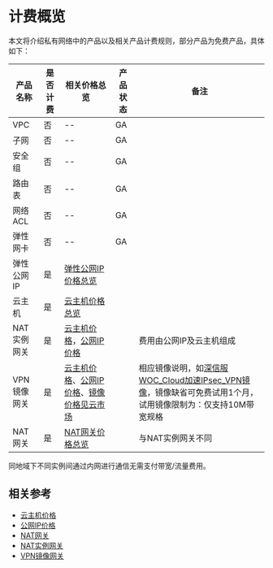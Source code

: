 # 计费概览
本文将介绍私有网络中的产品以及相关产品计费规则，部分产品为免费产品，具体如下：

|产品名称|是否计费|相关价格总览|产品状态|备注|
|---|---|--|---|--|
|VPC|否|--|GA||
|子网|否|--|GA||
|安全组|否|--|GA||
|路由表|否|--|GA||
|网络ACL|否|--|GA||
|弹性网卡|否|--|GA||
|弹性公网IP|是|[弹性公网IP价格总览](https://docs.jdcloud.com/cn/elastic-ip/price-overview)||
|云主机|是|[云主机价格总览](https://docs.jdcloud.com/cn/virtual-machines/price-overview)||
|NAT实例网关|是|[云主机价格](/documentation/Elastic-Compute/Virtual-Machines/Pricing/Billing-Overview.md)，[公网IP价格](/documentation/Networking/Elastic-IP/Pricing/Price-Overview.md)||费用由公网IP及云主机组成|
|VPN镜像网关|是|[云主机价格](/documentation/Elastic-Compute/Virtual-Machines/Pricing/Price-Overview.md)、[公网IP价格](/documentation/Networking/Elastic-IP/Pricing/Price-Overview.md)、[镜像价格见云市场](https://market.jdcloud.com/)||相应镜像说明，如[深信服WOC_Cloud加速IPsec_VPN镜像](https://market.jdcloud.com/520009.html)，镜像缺省可免费试用1个月，试用镜像限制为：仅支持10M带宽规格|
|NAT网关|是|[NAT网关价格总览](https://docs.jdcloud.com/cn/nat-gateway/price-overview)||与NAT实例网关不同|

同地域下不同实例间通过内网进行通信无需支付带宽/流量费用。


## 相关参考

- [云主机价格](/documentation/Elastic-Compute/Virtual-Machines/Pricing/Billing-Overview.md) 
- [公网IP价格](/documentation/Networking/Elastic-IP/Pricing/Price-Overview.md)
- [NAT网关](https://docs.jdcloud.com/cn/nat-gateway/product-overview)
- [NAT实例网关](../Getting-Started/NAT-Instance-Gateway.md)
- [VPN镜像网关](../Getting-Started/VPN-Mirror-Gateway.md)
